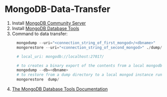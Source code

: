 # MongoDB-Data-Transfer

1. Install [MongoDB Community Server](https://www.mongodb.com/try/download/community)
2. Install [MongoDB Database Tools](https://www.mongodb.com/docs/database-tools/installation/installation/)
3. Command to data transfer:
   ```py
     mongodump --uri="<connection_string_of_first_mongod>/<dbname>"
     mongorestore --uri="<connection_string_of_second_mongod>" ./dump/
   
     # local_uri: mongodb://localhost:27017/
   
     # to creates a binary export of the contents from a local mongodb instance running on port 27017
     mongodump --db=<dbname>
     # to restore from a dump directory to a local mongod instance running on port 27017
     mongorestore  dump/
   ```
4. [The MongoDB Database Tools Documentation](https://www.mongodb.com/docs/database-tools/)
